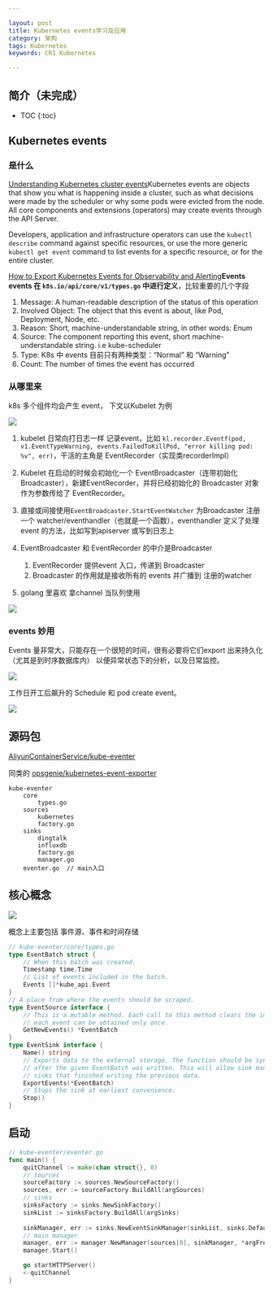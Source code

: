 ```yaml
---

layout: post
title: Kubernetes events学习及应用
category: 架构
tags: Kubernetes
keywords: CRI Kubernetes

---
```


## 简介（未完成）

* TOC
{:toc}

## Kubernetes events 

### 是什么

[Understanding Kubernetes cluster events](https://banzaicloud.com/blog/k8s-cluster-logging/)Kubernetes events are objects that show you what is happening inside a cluster, such as what decisions were made by the scheduler or why some pods were evicted from the node. All core components and extensions (operators) may create events through the API Server.

Developers, application and infrastructure operators can use the `kubectl describe` command against specific resources, or use the more generic `kubectl get event` command to list events for a specific resource, or for the entire cluster.

[How to Export Kubernetes Events for Observability and Alerting](https://engineering.opsgenie.com/how-to-export-kubernetes-events-for-observability-and-alerting-a9b4a953363d)**Events events 在 `k8s.io/api/core/v1/types.go` 中进行定义**，比较重要的几个字段
1. Message: A human-readable description of the status of this operation
2. Involved Object: The object that this event is about, like Pod, Deployment, Node, etc.
3. Reason: Short, machine-understandable string, in other words: Enum
4. Source: The component reporting this event, short machine-understandable string. i.e kube-scheduler
5. Type: K8s 中 events 目前只有两种类型：“Normal” 和 “Warning”
6. Count: The number of times the event has occurred

### 从哪里来

k8s 多个组件均会产生 event， 下文以Kubelet 为例

![](/public/upload/kubernetes/kubernetes_event_object.png)

1. kubelet 日常向打日志一样 记录event，比如 `kl.recorder.Eventf(pod, v1.EventTypeWarning, events.FailedToKillPod, "error killing pod: %v", err)`，干活的主角是 EventRecorder（实现类recorderImpl）
2. Kubelet 在启动的时候会初始化一个 EventBroadcaster（连带初始化Broadcaster），新建EventRecorder，并将已经初始化的 Broadcaster 对象作为参数传给了 EventRecorder。
3. 直接或间接使用`EventBroadcaster.StartEventWatcher` 为Broadcaster 注册一个 watcher/eventhandler（也就是一个函数），eventhandler 定义了处理event 的方法，比如写到apiserver 或写到日志上
4. EventBroadcaster 和 EventRecorder 的中介是Broadcaster

    1. EventRecorder 提供event 入口，传递到 Broadcaster
    2. Broadcaster 的作用就是接收所有的 events 并广播到 注册的watcher

5. golang 里喜欢 拿channel 当队列使用

![](/public/upload/kubernetes/kubernetes_event_sequence.png)

### events 妙用

Events 量非常大，只能存在一个很短的时间，很有必要将它们export 出来持久化（尤其是到时序数据库内） 以便异常状态下的分析，以及日常监控。

![](/public/upload/kubernetes/kubernetes_event_monitor.png)

工作日开工后飙升的 Schedule 和 pod create event。

![](/public/upload/kubernetes/kubernetes_event_monitor_2.png)

## 源码包

[AliyunContainerService/kube-eventer](https://github.com/AliyunContainerService/kube-eventer)

同类的 [opsgenie/kubernetes-event-exporter](https://github.com/opsgenie/kubernetes-event-exporter)

```
kube-eventer
    core
        types.go
    sources
        kubernetes
        factory.go
    sinks
        dingtalk
        influxdb
        factory.go
        manager.go
    eventer.go  // main入口
```

## 核心概念

![](/public/upload/kubernetes/kube_eventer.png)

概念上主要包括 事件源、事件和时间存储

```go
// kube-eventer/core/types.go
type EventBatch struct {
	// When this batch was created.
	Timestamp time.Time
	// List of events included in the batch.
	Events []*kube_api.Event
}
// A place from where the events should be scraped.
type EventSource interface {
	// This is a mutable method. Each call to this method clears the internal buffer so that
	// each event can be obtained only once.
	GetNewEvents() *EventBatch
}
type EventSink interface {
	Name() string
	// Exports data to the external storage. The function should be synchronous/blocking and finish only
	// after the given EventBatch was written. This will allow sink manager to push data only to these
	// sinks that finished writing the previous data.
	ExportEvents(*EventBatch)
	// Stops the sink at earliest convenience.
	Stop()
}
```

## 启动

```go
// kube-eventer/eventer.go
func main() {
	quitChannel := make(chan struct{}, 0)
	// sources
	sourceFactory := sources.NewSourceFactory()
	sources, err := sourceFactory.BuildAll(argSources)
	// sinks
	sinksFactory := sinks.NewSinkFactory()
    sinkList := sinksFactory.BuildAll(argSinks)
    
	sinkManager, err := sinks.NewEventSinkManager(sinkList, sinks.DefaultSinkExportEventsTimeout, sinks.DefaultSinkStopTimeout)
	// main manager
	manager, err := manager.NewManager(sources[0], sinkManager, *argFrequency)
	manager.Start()

	go startHTTPServer()
	<-quitChannel
}
```